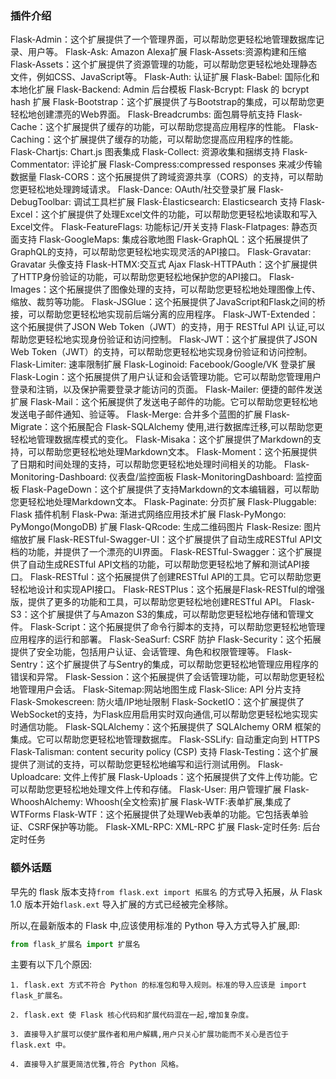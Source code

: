 ### 插件介绍

Flask-Admin：这个扩展提供了一个管理界面，可以帮助您更轻松地管理数据库记录、用户等。
Flask-Ask: Amazon Alexa扩展
Flask-Assets:资源构建和压缩
Flask-Assets：这个扩展提供了资源管理的功能，可以帮助您更轻松地处理静态文件，例如CSS、JavaScript等。
Flask-Auth: 认证扩展
Flask-Babel: 国际化和本地化扩展
Flask-Backend: Admin 后台模板
Flask-Bcrypt: Flask 的 bcrypt  hash 扩展
Flask-Bootstrap：这个扩展提供了与Bootstrap的集成，可以帮助您更轻松地创建漂亮的Web界面。
Flask-Breadcrumbs: 面包屑导航支持
Flask-Cache：这个扩展提供了缓存的功能，可以帮助您提高应用程序的性能。
Flask-Caching：这个扩展提供了缓存的功能，可以帮助您提高应用程序的性能。
Flask-Chartjs: Chart.js 图表集成
Flask-Collect: 资源收集和捆绑支持
Flask-Commentator: 评论扩展
Flask-Compress:compressed responses 来减少传输数据量
Flask-CORS：这个拓展提供了跨域资源共享（CORS）的支持，可以帮助您更轻松地处理跨域请求。
Flask-Dance: OAuth/社交登录扩展
Flask-DebugToolbar: 调试工具栏扩展
Flask-Èlasticsearch: Elasticsearch 支持
Flask-Excel：这个扩展提供了处理Excel文件的功能，可以帮助您更轻松地读取和写入Excel文件。
Flask-FeatureFlags: 功能标记/开关支持
Flask-Flatpages: 静态页面支持
Flask-GoogleMaps: 集成谷歌地图
Flask-GraphQL：这个拓展提供了GraphQL的支持，可以帮助您更轻松地实现灵活的API接口。
Flask-Gravatar: Gravatar 头像支持
Flask-HTMX:交互式 Ajax
Flask-HTTPAuth：这个扩展提供了HTTP身份验证的功能，可以帮助您更轻松地保护您的API接口。
Flask-Images：这个拓展提供了图像处理的支持，可以帮助您更轻松地处理图像上传、缩放、裁剪等功能。
Flask-JSGlue：这个拓展提供了JavaScript和Flask之间的桥接，可以帮助您更轻松地实现前后端分离的应用程序。
Flask-JWT-Extended：这个拓展提供了JSON Web Token（JWT）的支持，用于 RESTful API 认证,可以帮助您更轻松地实现身份验证和访问控制。
Flask-JWT：这个扩展提供了JSON Web Token（JWT）的支持，可以帮助您更轻松地实现身份验证和访问控制。
Flask-Limiter: 速率限制扩展
Flask-Loginoid: Facebook/Google/VK 登录扩展
Flask-Login：这个拓展提供了用户认证和会话管理功能。它可以帮助您管理用户登录和注销，以及保护需要登录才能访问的页面。
Flask-Mailer: 便捷的邮件发送扩展
Flask-Mail：这个拓展提供了发送电子邮件的功能。它可以帮助您更轻松地发送电子邮件通知、验证等。
Flask-Merge: 合并多个蓝图的扩展
Flask-Migrate：这个拓展配合 Flask-SQLAlchemy 使用,进行数据库迁移,可以帮助您更轻松地管理数据库模式的变化。
Flask-Misaka：这个扩展提供了Markdown的支持，可以帮助您更轻松地处理Markdown文本。
Flask-Moment：这个拓展提供了日期和时间处理的支持，可以帮助您更轻松地处理时间相关的功能。
Flask-Monitoring-Dashboard: 仪表盘/监控面板
Flask-MonitoringDashboard: 监控面板
Flask-PageDown：这个扩展提供了支持Markdown的文本编辑器，可以帮助您更轻松地处理Markdown文本。
Flask-Paginate: 分页扩展
Flask-Pluggable: Flask 插件机制
Flask-Pwa: 渐进式网络应用技术扩展
Flask-PyMongo: PyMongo(MongoDB) 扩展
Flask-QRcode: 生成二维码图片
Flask-Resize: 图片缩放扩展
Flask-RESTful-Swagger-UI：这个扩展提供了自动生成RESTful API文档的功能，并提供了一个漂亮的UI界面。
Flask-RESTful-Swagger：这个扩展提供了自动生成RESTful API文档的功能，可以帮助您更轻松地了解和测试API接口。
Flask-RESTful：这个拓展提供了创建RESTful API的工具。它可以帮助您更轻松地设计和实现API接口。
Flask-RESTPlus：这个拓展是Flask-RESTful的增强版，提供了更多的功能和工具，可以帮助您更轻松地创建RESTful API。
Flask-S3：这个扩展提供了与Amazon S3的集成，可以帮助您更轻松地存储和管理文件。
Flask-Script：这个拓展提供了命令行脚本的支持，可以帮助您更轻松地管理应用程序的运行和部署。
Flask-SeaSurf:  CSRF 防护
Flask-Security：这个拓展提供了安全功能，包括用户认证、会话管理、角色和权限管理等。
Flask-Sentry：这个扩展提供了与Sentry的集成，可以帮助您更轻松地管理应用程序的错误和异常。
Flask-Session：这个拓展提供了会话管理功能，可以帮助您更轻松地管理用户会话。
Flask-Sitemap:网站地图生成
Flask-Slice: API 分片支持
Flask-Smokescreen: 防火墙/IP地址限制
Flask-SocketIO：这个扩展提供了WebSocket的支持，为Flask应用启用实时双向通信,可以帮助您更轻松地实现实时通信功能。
Flask-SQLAlchemy：这个拓展提供了 SQLAlchemy ORM 框架的集成。它可以帮助您更轻松地管理数据库。
Flask-SSLify: 自动重定向到 HTTPS
Flask-Talisman:  content security policy (CSP) 支持
Flask-Testing：这个扩展提供了测试的支持，可以帮助您更轻松地编写和运行测试用例。
Flask-Uploadcare: 文件上传扩展
Flask-Uploads：这个拓展提供了文件上传功能。它可以帮助您更轻松地处理文件上传和存储。
Flask-User: 用户管理扩展
Flask-WhooshAlchemy: Whoosh(全文检索)扩展
Flask-WTF:表单扩展,集成了 WTForms
Flask-WTF：这个拓展提供了处理Web表单的功能。它包括表单验证、CSRF保护等功能。
Flask-XML-RPC: XML-RPC 扩展
Flask-定时任务: 后台定时任务

### 额外话题
早先的 flask 版本支持`from flask.ext import 拓展名` 的方式导入拓展，从 Flask 1.0 版本开始`flask.ext` 导入扩展的方式已经被完全移除。

所以,在最新版本的 Flask 中,应该使用标准的 Python 导入方式导入扩展,即:

```python
from flask_扩展名 import 扩展名
```

主要有以下几个原因:

	1. flask.ext 方式不符合 Python 的标准包和导入规则。标准的导入应该是 import flask_扩展名。

	2. flask.ext 使 Flask 核心代码和扩展代码混在一起,增加复杂度。

	3. 直接导入扩展可以使扩展作者和用户解耦,用户只关心扩展功能而不关心是否位于 flask.ext 中。

	4. 直接导入扩展更简洁优雅,符合 Python 风格。
